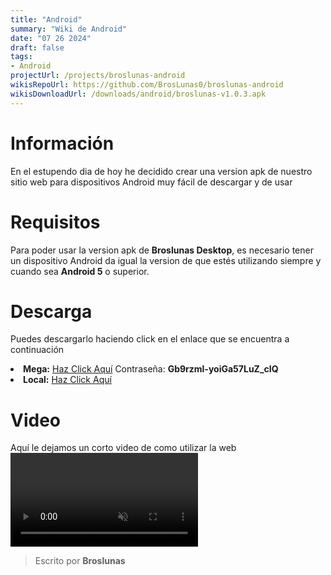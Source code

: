 ```yaml
---
title: "Android"
summary: "Wiki de Android"
date: "07 26 2024"
draft: false
tags:
- Android
projectUrl: /projects/broslunas-android
wikisRepoUrl: https://github.com/BrosLunas0/broslunas-android
wikisDownloadUrl: /downloads/android/broslunas-v1.0.3.apk
---
```

# Información
En el estupendo dia de hoy he decidido crear una version apk de nuestro sitio web para dispositivos Android muy fácil de descargar y de usar

# Requisitos
Para poder usar la version apk de <b>Broslunas Desktop</b>, es necesario tener un dispositivo Android da igual la version de que estés utilizando siempre y cuando sea <b>Android 5</b> o superior.

# Descarga
Puedes descargarlo haciendo click en el enlace que se encuentra a continuación

<li><b>Mega:</b> <a target="_blank" href="https://mega.nz/folder/UxhGHYhZ">Haz Click Aquí</a> Contraseña: <b>Gb9rzml-yoiGa57LuZ_cIQ</b></li> 
<li><b>Local:</b> <a href="/downloads/android/broslunas-v1.0.3.apk">Haz Click Aquí</a></li>


# Video
Aquí le dejamos un corto video de como utilizar la web
<video class="container video" controls muted>
    <source src="https://assets.broslunas.com/app/android.mp4" type="video/mp4">
</video>

> Escrito por **Broslunas**